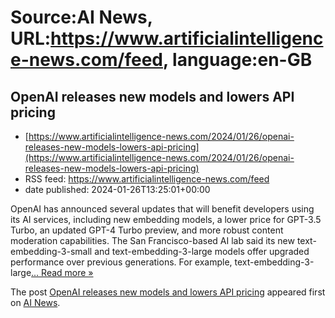 # Source:AI News, URL:https://www.artificialintelligence-news.com/feed, language:en-GB

## OpenAI releases new models and lowers API pricing
 - [https://www.artificialintelligence-news.com/2024/01/26/openai-releases-new-models-lowers-api-pricing](https://www.artificialintelligence-news.com/2024/01/26/openai-releases-new-models-lowers-api-pricing)
 - RSS feed: https://www.artificialintelligence-news.com/feed
 - date published: 2024-01-26T13:25:01+00:00

<p>OpenAI has announced several updates that will benefit developers using its AI services, including new embedding models, a lower price for GPT-3.5 Turbo, an updated GPT-4 Turbo preview, and more robust content moderation capabilities. The San Francisco-based AI lab said its new text-embedding-3-small and text-embedding-3-large models offer upgraded performance over previous generations. For example, text-embedding-3-large<a class="excerpt-read-more" href="https://www.artificialintelligence-news.com/2024/01/26/openai-releases-new-models-lowers-api-pricing/" title="ReadOpenAI releases new models and lowers API pricing">... Read more &#187;</a></p>
<p>The post <a href="https://www.artificialintelligence-news.com/2024/01/26/openai-releases-new-models-lowers-api-pricing/">OpenAI releases new models and lowers API pricing</a> appeared first on <a href="https://www.artificialintelligence-news.com">AI News</a>.</p>

